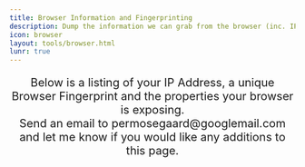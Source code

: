 ```yaml
---
title: Browser Information and Fingerprinting
description: Dump the information we can grab from the browser (inc. IP address) & run a fingerprint
icon: browser
layout: tools/browser.html
lunr: true
---
```

<p align="center" style="font-size: 20px;">
Below is a listing of your IP Address, a unique Browser Fingerprint and the properties your browser is exposing.<br/>
Send an email to permosegaard@googlemail.com and let me know if you would like any additions to this page.
</p>
